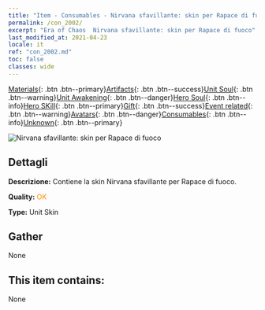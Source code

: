 ```yaml
---
title: "Item - Consumables - Nirvana sfavillante: skin per Rapace di fuoco"
permalink: /con_2002/
excerpt: "Era of Chaos  Nirvana sfavillante: skin per Rapace di fuoco"
last_modified_at: 2021-04-23
locale: it
ref: "con_2002.md"
toc: false
classes: wide
---
```

 [Materials](/ItemsIT/){: .btn .btn--primary}[Artifacts](/ItemsIT/Artifacts/){: .btn .btn--success}[Unit Soul](/ItemsIT/UnitSoul/){: .btn .btn--warning}[Unit Awakening](/ItemsIT/UnitAwakening/){: .btn .btn--danger}[Hero Soul](/ItemsIT/HeroSoul/){: .btn .btn--info}[Hero SKill](/ItemsIT/HeroSkill/){: .btn .btn--primary}[Gift](/ItemsIT/Gift/){: .btn .btn--success}[Event related](/ItemsIT/Events/){: .btn .btn--warning}[Avatars](/ItemsIT/Avatars/){: .btn .btn--danger}[Consumables](/ItemsIT/Consumables/){: .btn .btn--info}[Unknown](/ItemsIT/Unknown/){: .btn .btn--primary}

 ![Nirvana sfavillante: skin per Rapace di fuoco](/images/u/ti_fenghuangpifu.jpg)

## Dettagli
 **Descrizione:** Contiene la skin Nirvana sfavillante per Rapace di fuoco.

 **Quality:** <span style="color: #FF8C00">OK</span>

 **Type:** Unit Skin

## Gather

  None

## This item contains:

  None

